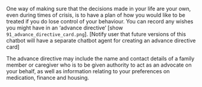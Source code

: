 One way of making sure that the decisions made in your life are your
own, even during times of crisis, is to have a plan of how you would
like to be treated if you do lose control of your behaviour. You can
record any wishes you might have in an ‘advance directive’ [show
`91_advance_directive_card.png`]. [Notify user that future versions of
this chatbot will have a separate chatbot agent for creating an
advance directive card]

The advance directive may include the name and contact details of a
family member or caregiver who is to be given authority to act as an
advocate on your behalf, as well as information relating to your
preferences on medication, finance and housing.
